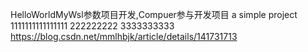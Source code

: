 HelloWorldMyWsl参数项目开发,Compuer参与开发项目
a simple project 
1111111111111111
222222222
3333333333
https://blog.csdn.net/mmlhbjk/article/details/141731713